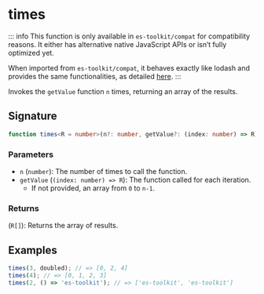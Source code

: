 # times

::: info
This function is only available in `es-toolkit/compat` for compatibility reasons. It either has alternative native JavaScript APIs or isn’t fully optimized yet.

When imported from `es-toolkit/compat`, it behaves exactly like lodash and provides the same functionalities, as detailed [here](../../../compatibility.md).
:::

Invokes the `getValue` function `n` times, returning an array of the results.

## Signature

```typescript
function times<R = number>(n?: number, getValue?: (index: number) => R): R[];
```

### Parameters

- `n` (`number`): The number of times to call the function.
- `getValue` (`(index: number) => R`): The function called for each iteration.
  - If not provided, an array from `0` to `n-1`.

### Returns

(`R[]`): Returns the array of results.

## Examples

```typescript
times(3, doubled); // => [0, 2, 4]
times(4); // => [0, 1, 2, 3]
times(2, () => 'es-toolkit'); // => ['es-toolkit', 'es-toolkit']
```
